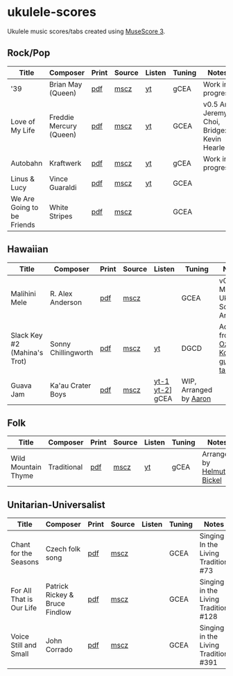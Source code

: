 # ukulele-scores

Ukulele music scores/tabs created using [MuseScore 3](https://musescore.org).

## Rock/Pop

| Title | Composer | Print | Source | Listen | Tuning | Notes |
| ----- | -------- | ----- | ------ | ------ | ------ | ----- |
| '39 | Brian May (Queen) | [pdf](pdf/queen_39.pdf) | [mscz](queen_39.mscz) | [yt](https://www.youtube.com/watch?v=62FZJT7JC60) | gCEA | Work in progress |
| Love of My Life | Freddie Mercury (Queen) | [pdf](pdf/queen_love-of-my-life.pdf) | [mscz](queen_love-of-my-life.mscz) | [yt](https://www.youtube.com/watch?v=wRKz1-cnDCM) | GCEA | v0.5 Arr: Jeremy Choi, Bridge: Kevin Hearle |
| Autobahn | Kraftwerk | [pdf](pdf/kraftwerk-autobahn.pdf) | [mscz](kraftwerk-autobahn.mscz) | [yt](https://www.youtube.com/watch?v=hddaUYW2dko) | gCEA | Work in progress |
| Linus & Lucy | Vince Guaraldi | [pdf](pdf/linus-and-lucy-uke.pdf) | [mscz](Linus_and_Lucy-Uke.mscz) | [yt](https://youtu.be/Y88OOIEveM4) | GCEA | |
| We Are Going to be Friends | White Stripes | [pdf](pdf/we-are-going-to-be-friends.pdf) | [mscz](We_Are_Going_To_Be_Friends.mscz) | | GCEA | |

## Hawaiian

| Title | Composer | Print | Source | Listen | Tuning | Notes |
| ----- | -------- | ----- | ------ | ------ | ------ | ----- |
| Malihini Mele | R. Alex Anderson | [pdf](pdf/anderson-malihini-mele.pdf) | [mscz](anderson-malihini-mele.mscz) |  | GCEA | v0.2 Modern Ukulele Solos, Art King |
| Slack Key #2 (Mahina's Trot) | Sonny Chillingworth | [pdf](pdf/chillingworth-slack-key-#2.pdf) | [mscz](chillingworth-slack-key-#2.mscz) | [yt](https://youtu.be/aumrfY4ppWI) | DGCD | Adapted from [Ozzie Kotani's guitar tabs](https://ozziekotani.com/slack-key-tablature/) |
| Guava Jam | Ka'au Crater Boys | [pdf](pdf/guava-jam.pdf) | [mscz](Guava_Jam.mscz) | [yt-1](https://youtu.be/ue_UwwCVGhw) [yt-2](https://youtu.be/l54XsNm0vok)] gCEA | WIP, Arranged by [Aaron](https://www.hawaiimusicschool.com/)

## Folk

| Title | Composer | Print | Source | Listen | Tuning | Notes |
| ----- | -------- | ----- | ------ | ------ | ------ | ----- |
| Wild Mountain Thyme | Traditional | [pdf](pdf/wild-mountain-thyme.pdf) | [mscz](pdf/wild-mountain-thyme.pdf) | [yt](https://youtu.be/RXyDQudbHcs) | gCEA | Arranged by [Helmut Bickel](https://www.youtube.com/user/helmutbickel) |

## Unitarian-Universalist

| Title | Composer | Print | Source | Listen | Tuning | Notes |
| ----- | -------- | ----- | ------ | ------ | ------ | ----- |
| Chant for the Seasons | Czech folk song | [pdf](pdf/chant-for-the-seasons.pdf) | [mscz](pdf/chant-for-the-seasons.pdf) | | GCEA | Singing In the Living Tradition  #73 |
| For All That is Our Life | Patrick Rickey & Bruce Findlow | [pdf](For_All_That_Is_Our_Life.mscz) | [mscz](pdf/for-all-that-is-our-life.pdf) | | GCEA | Singing in the Living Tradition #128 |
| Voice Still and Small | John Corrado | [pdf](pdf/voice-still-and-small.pdf) | [mscz](Voice_Still_and_Small.mscz) | | GCEA | Singing in the Living Tradition #391 |
